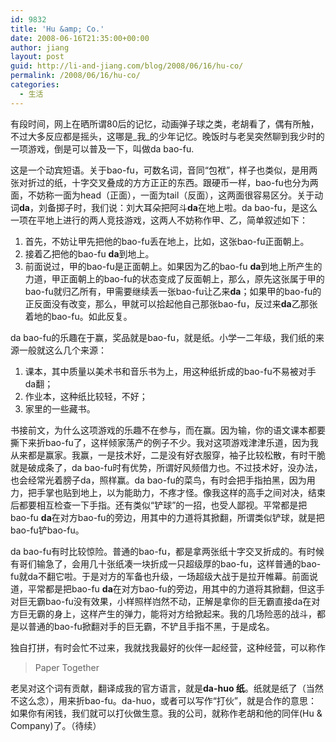 ```yaml
---
id: 9832
title: 'Hu &amp; Co.'
date: 2008-06-16T21:35:00+00:00
author: jiang
layout: post
guid: http://li-and-jiang.com/blog/2008/06/16/hu-co/
permalink: /2008/06/16/hu-co/
categories:
  - 生活
---
```

有段时间，网上在晒所谓80后的记忆，动画弹子球之类，老胡看了，偶有所触，不过大多反应都是摇头，这哪是_我_的少年记忆。晚饭时与老吴突然聊到我少时的一项游戏，倒是可以普及一下，叫做da bao-fu. 

这是一个动宾短语。关于bao-fu，可数名词，音同“包袱”，样子也类似，是用两张对折过的纸，十字交叉叠成的方方正正的东西。跟硬币一样，bao-fu也分为两面，不妨称一面为head（正面），一面为tail（反面），这两面很容易区分。关于动词**da**，刘备掷子时，我们说：刘大耳朵把阿斗**da**在地上啦。da bao-fu，是这么一项在平地上进行的两人竞技游戏，这两人不妨称作甲、乙，简单叙述如下： 

  1. 首先，不妨让甲先把他的bao-fu丢在地上，比如，这张bao-fu正面朝上。 
  2. 接着乙把他的bao-fu **da**到地上。 
  3. 前面说过，甲的bao-fu是正面朝上。如果因为乙的bao-fu **da**到地上所产生的力道，甲正面朝上的bao-fu的状态变成了反面朝上，那么，原先这张属于甲的bao-fu就归乙所有，甲需要继续丢一张bao-fu让乙来**da**；如果甲的bao-fu的正反面没有改变，那么，甲就可以拾起他自己那张bao-fu，反过来**da**乙那张着地的bao-fu。如此反复。

da bao-fu的乐趣在于赢，奖品就是bao-fu，就是纸。小学一二年级，我们纸的来源一般就这么几个来源： 

  1. 课本，其中质量以美术书和音乐书为上，用这种纸折成的bao-fu不易被对手da翻； 
  2. 作业本，这种纸比较轻，不好； 
  3. 家里的一些藏书。

书接前文，为什么这项游戏的乐趣不在参与，而在赢。因为输，你的语文课本都要撕下来折bao-fu了，这样倾家荡产的例子不少。我对这项游戏津津乐道，因为我从来都是赢家。我赢，一是技术好，二是没有好衣服穿，袖子比较松散，有时干脆就是破成条了，da bao-fu时有优势，所谓好风频借力也。不过技术好，没办法，也会经常光着膀子da，照样赢。da bao-fu的菜鸟，有时会把手指拍黑，因为用力，把手掌也贴到地上，以为能助力，不疼才怪。像我这样的高手之间对决，结束后都要相互检查一下手指。还有类似“铲球”的一招，也受人鄙视。平常都是把bao-fu **da**在对方bao-fu的旁边，用其中的力道将其掀翻，所谓类似铲球，就是把bao-fu铲bao-fu。 

da bao-fu有时比较惊险。普通的bao-fu，都是拿两张纸十字交叉折成的。有时候有哥们输急了，会用几十张纸凑一块折成一只超级厚的bao-fu，这样普通的bao-fu就da不翻它啦。于是对方的军备也升级，一场超级大战于是拉开帷幕。前面说道，平常都是把bao-fu **da**在对方bao-fu的旁边，用其中的力道将其掀翻，但这手对巨无霸bao-fu没有效果，小样照样岿然不动，正解是拿你的巨无霸直接da在对方巨无霸的身上，这样产生的弹力，能将对方给掀起来。我的几场险恶的战斗，都是以普通的bao-fu掀翻对手的巨无霸，不铲且手指不黑，于是成名。 

独自打拼，有时会忙不过来，我就找我最好的伙伴一起经营，这种经营，可以称作
  


> Paper Together

老吴对这个词有贡献，翻译成我的官方语言，就是**da-huo 纸**。纸就是纸了（当然不这么念），用来折bao-fu。da-huo，或者可以写作“打伙”，就是合作的意思：如果你有闲钱，我们就可以打伙做生意。我的公司，就称作老胡和他的同伴(Hu & Company)了。（待续）